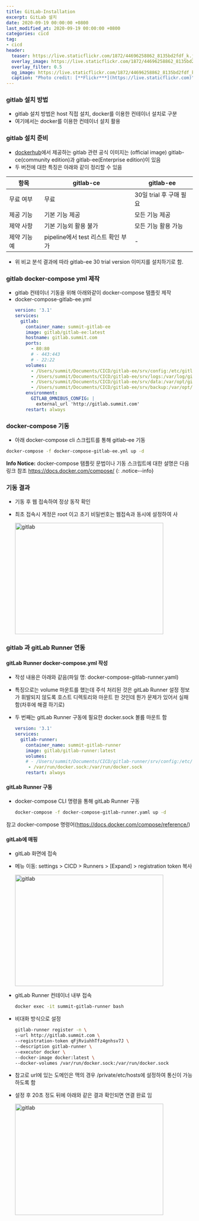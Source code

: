 ```yaml
---
title: GitLab-Installation
excerpt: GitLab 설치 
date: 2020-09-19 00:00:00 +0800
last_modified_at: 2020-09-19 00:00:00 +0800
categories: cicd
tag:
- cicd
header:
  teaser: https://live.staticflickr.com/1872/44696258862_8135bd2fdf_k.jpg
  overlay_image: https://live.staticflickr.com/1872/44696258862_8135bd2fdf_k.jpg
  overlay_filter: 0.5
  og_image: https://live.staticflickr.com/1872/44696258862_8135bd2fdf_k.jpg
  caption: "Photo credit: [**Flickr***](https://live.staticflickr.com)"
---
```


### gitlab 설치 방법

- gitlab 설치 방법은 host 직접 설치, docker를 이용한 컨테이너 설치로 구분 
- 여기에서는 docker를 이용한 컨테이너 설치 활용 

### gitlab 설치 준비

- [dockerhub](https://hub.docker.com/)에서 제공하는 gitlab 관련 공식 이미지는 (official image) gitlab-ce(community edition)과
  gitlab-ee(Enterprise edition)이 있음
- 두 버전에 대한 특징은 아래와 같이 정리할 수 있음

|항목| gitlab-ce | gitlab-ee |
|---|---|---|
|무료 여부| 무료 | 30일 trial 후 구매 필요 |
|제공 기능| 기본 기능 제공 | 모든 기능 제공 |
|제약 사항| 기본 기능외 활용 불가 | 모든 기능 활용 가능 |
|제약 기능 예 | pipeline에서 test 리스트 확인 부가 | - |

- 위 비교 분석 결과에 따라 gitlab-ee 30 trial version 이미지를 설치하기로 함.

### gitlab docker-compose yml 제작

- gitlab 컨테이너 기동을 위해 아래와같이 docker-compose 탬플릿 제작 
- docker-compose-gitlab-ee.yml 
    ```yaml
    version: '3.1'
    services:
      gitlab:
        container_name: summit-gitlab-ee
        image: gitlab/gitlab-ee:latest
        hostname: gitlab.summit.com
        ports:
          - 80:80
          # - 443:443
          # - 22:22
        volumes:
          - /Users/summit/Documents/CICD/gitlab-ee/srv/config:/etc/gitlab
          - /Users/summit/Documents/CICD/gitlab-ee/srv/logs:/var/log/gitlab
          - /Users/summit/Documents/CICD/gitlab-ee/srv/data:/var/opt/gitlab
          - /Users/summit/Documents/CICD/gitlab-ee/srv/backup:/var/opt/gitlab/backups
        environment:
          GITLAB_OMNIBUS_CONFIG: |
            external_url 'http://gitlab.summit.com'
        restart: always
    ```

### docker-compose 기동 

- 아래 docker-compose cli 스크립트를 통해 gitlab-ee 기동

```sh 
docker-compose -f docker-compose-gitlab-ee.yml up -d 
```
**Info Notice:** docker-compose 탬플릿 문법이나 기동 스크립트에 대한 설명은 다음 링크 참조
https://docs.docker.com/compose/
{: .notice--info}

### 기동 결과

- 기동 후 웹 접속하여 정상 동작 확인 
- 최초 접속시 계정은 root 이고 초기 비밀번호는 웹접속과 동시에 설정하여 사

  <img src="/assets/images/gitlab/gitlab101.png " width="400" height="300" alt="gitlab">



### gitlab 과 gitLab Runner 연동

#### gitLab Runner docker-compose.yml 작성
 
- 작성 내용은 아래와 같음(파일 명: docker-compose-gitlab-runner.yaml)
- 특징으로는 volume 마운트를 했는데 주석 처리된 것은 gitLab Runner 설정 정보가 휘발되지 않도록 호스트 디렉토리와 마운트 한 것인데 뭔가 문제가 있어서 실패함(차후에 해결 하기로)
- 두 번째는 gitLab Runner 구동에 필요한 docker.sock 볼륨 마운트 함

    ```yaml
    version: '3.1'
    services:
      gitlab-runner:
        container_name: summit-gitlab-runner
        image: gitlab/gitlab-runner:latest
        volumes:
        # - /Users/summit/Documents/CICD/gitlab-runner/srv/config:/etc/gitlab-runner
         - /var/run/docker.sock:/var/run/docker.sock
        restart: always
    ``` 

#### gitLab Runner 구동 
- docker-compose CLI 명령을 통해 gitLab Runner 구동 
    ```sh 
    docker-compose -f docker-compose-gitlab-runner.yaml up -d 
    ```

참고 docker-compose 명령어(https://docs.docker.com/compose/reference/)

#### gitLab에 매핑 

- gitLab 화면에 접속 
- 메뉴 이동: settings > CICD > Runners > [Expand] > registration token 복사 

  <img src="/assets/images/gitlab/gitlab001.png " width="400" height="300" alt="gitlab">

- gitLab Runner 컨테이너 내부 접속 

    ```sh 
    docker exec -it summit-gitlab-runner bash
    ```

- 비대화 방식으로 설정 

    ```sh 
    gitlab-runner register -n \
    --url http://gitlab.summit.com \
    --registration-token qFjRviuhhTfz4gnhsv7J \
    --description gitlab-runner \
    --executor docker \
    --docker-image docker:latest \
    --docker-volumes /var/run/docker.sock:/var/run/docker.sock
    ```

- 참고로 url에 있는 도메인은 맥의 경우 /private/etc/hosts에 설정하여 통신이 가능하도록 함 
- 설정 후 20초 정도 뒤에 아래와 같은 결과 확인되면 연결 완료 임 

  <img src="/assets/images/gitlab/gitlab002.png " width="400" height="300" alt="gitlab">
